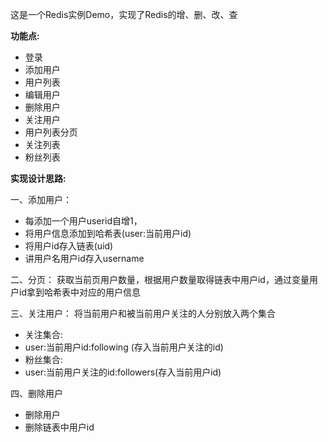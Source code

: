这是一个Redis实例Demo，实现了Redis的增、删、改、查

**功能点:**

 - 登录
 - 添加用户
 - 用户列表
 - 编辑用户
 - 删除用户
 - 关注用户
 - 用户列表分页
 - 关注列表
 - 粉丝列表


**实现设计思路:**

一、添加用户：
- 每添加一个用户userid自增1，
- 将用户信息添加到哈希表(user:当前用户id)
- 将用户id存入链表(uid)
- 讲用户名用户id存入username

二、分页：
获取当前页用户数量，根据用户数量取得链表中用户id，通过变量用户id拿到哈希表中对应的用户信息

三、关注用户：
将当前用户和被当前用户关注的人分别放入两个集合
- 关注集合:
 - user:当前用户id:following (存入当前用户关注的id)
- 粉丝集合:
 - user:当前用户关注的id:followers(存入当前用户id)

四、删除用户
- 删除用户
- 删除链表中用户id
